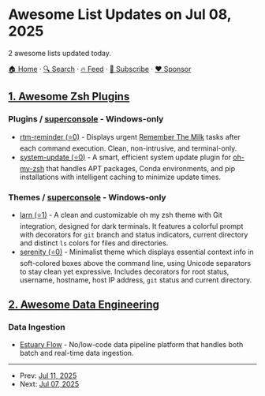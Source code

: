 # Awesome List Updates on Jul 08, 2025

2 awesome lists updated today.

[🏠 Home](/README.md) · [🔍 Search](https://www.trackawesomelist.com/search/) · [🔥 Feed](https://www.trackawesomelist.com/rss.xml) · [📮 Subscribe](https://trackawesomelist.us17.list-manage.com/subscribe?u=d2f0117aa829c83a63ec63c2f&id=36a103854c) · [❤️  Sponsor](https://github.com/sponsors/theowenyoung)



## [1. Awesome Zsh Plugins](/content/unixorn/awesome-zsh-plugins/README.md)

### Plugins / [superconsole](https://github.com/alexchmykhalo/superconsole) - Windows-only

*   [rtm-reminder (⭐0)](https://github.com/aranel616/rtm-reminder-zsh) - Displays urgent [Remember The Milk](https://www.rememberthemilk.com/) tasks after each command execution. Clean, non-intrusive, and terminal-only.
*   [system-update (⭐0)](https://github.com/cnlee1702/zsh-system-update) - A smart, efficient system update plugin for [oh-my-zsh](https://ohmyz.sh/) that handles APT packages, Conda environments, and pip installations with intelligent caching to minimize update times.

### Themes / [superconsole](https://github.com/alexchmykhalo/superconsole) - Windows-only

*   [larn (⭐1)](https://github.com/tourcoder/larn.zsh-theme) - A clean and customizable oh my zsh theme with Git integration, designed for dark terminals. It features a colorful prompt with decorators for  `git` branch and status indicators, current directory and distinct `ls` colors for files and directories.
*   [serenity (⭐0)](https://github.com/ars2062/serenity-zsh-theme) - Minimalist theme which displays essential context info in soft-colored boxes above the command line, using Unicode separators to stay clean yet expressive. Includes decorators for root status, username, hostname, host IP address, `git` status and current directory.

## [2. Awesome Data Engineering](/content/igorbarinov/awesome-data-engineering/README.md)

### Data Ingestion

*   [Estuary Flow](https://estuary.dev) - No/low-code data pipeline platform that handles both batch and real-time data ingestion.

---

- Prev: [Jul 11, 2025](/content/2025/07/11/README.md)
- Next: [Jul 07, 2025](/content/2025/07/07/README.md)